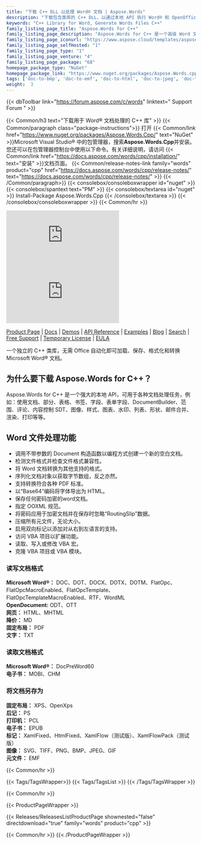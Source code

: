 ```yaml
---
title: "下载 C++ DLL 以处理 Word® 文档 | Aspose.Words"
description: "下载包含类库的 C++ DLL，以通过本地 API 执行 Word® 和 OpenOffice® 文档处理任务。加载、编辑、渲染、打印和转换。"
keywords: "C++ Library for Word, Generate Words Files C++"
family_listing_page_title: "Aspose.Words for C++"
family_listing_page_description: "Aspose.Words for C++ 是一个高级 Word 文档处理库，使您能够直接在您自己的 C++ 应用程序中执行广泛的文档处理任务，包括文档创建和操作。"
family_listing_page_iconurl: "https://www.aspose.cloud/templates/aspose/App_Themes/V3/images/words/272x272/aspose_words-for-cpp.png"
family_listing_page_selfHosted: "1"
family_listing_page_type: "1"
family_listing_page_venture: "4"
family_listing_page_package: "68"
homepage_package_type: "NuGet"
homepage_package_link: "https://www.nuget.org/packages/Aspose.Words.cpp"
tags: ['doc-to-bmp', 'doc-to-emf', 'doc-to-html', 'doc-to-jpeg', 'doc-to-pdf', 'doc-to-png', 'doc-to-postscript', 'doc-to-ps', 'docx-to-epub', 'docx-to-gif', 'docx-to-html', 'docx-to-markdown', 'docx-to-md', 'docx-to-mhtml', 'docx-to-pcl', 'docx-to-pdf', 'word-to-bmp', 'word-to-emf', 'word-to-epub', 'word-to-gif', 'word-to-html', 'word-to-jpeg', 'word-to-markdown', 'word-to-md', 'word-to-mhtml', 'word-to-pcl', 'word-to-pdf', 'word-to-png', 'word-to-postscript', 'word-to-ps']
weight:  3
---
```


{{< dbToolbar link="https://forum.aspose.com/c/words" linktext=" Support Forum " >}}

{{< Common/h3 text="下载用于 Word® 文档处理的 C++ 库"  >}}
{{< Common/paragraph class="package-instructions">}}
打开
{{< Common/link href="https://www.nuget.org/packages/Aspose.Words.Cpp/" text="NuGet"  >}}Microsoft Visual Studio® 中的包管理器，搜索<b>Aspose.Words.Cpp</b>并安装。您还可以在包管理器控制台中使用以下命令。有关详细说明，请访问
{{< Common/link href="https://docs.aspose.com/words/cpp/installation/" text="安装"  >}}文档页面。
{{< Common/release-notes-link family="words" product="cpp" href="https://docs.aspose.com/words/cpp/release-notes/" text="https://docs.aspose.com/words/cpp/release-notes/"  >}}
{{< /Common/paragraph>}}
{{< consolebox/consoleboxwrapper id="nuget" >}}
       {{< consolebox/spantext text="PM" >}}
       {{< consolebox/textarea id="nuget" >}} Install-Package Aspose.Words.Cpp {{< /consolebox/textarea >}}
{{< /consolebox/consoleboxwrapper >}}
{{< Common/hr >}}

![Nuget](https://img.shields.io/nuget/v/Aspose.Words.Cpp) ![Nuget](https://img.shields.io/nuget/dt/Aspose.Words.Cpp?label=nuget%20downloads)

[Product Page](https://products.aspose.com/words/cpp/) | [Docs](https://docs.aspose.com/words/cpp/) | [Demos](https://products.aspose.app/words/family) | [API Reference](https://reference.aspose.com/words/cpp) | [Examples](https://github.com/aspose-words/Aspose.Words-for-C) | [Blog](https://blog.aspose.com/category/words/) | [Search](https://search.aspose.com/) | [Free Support](https://forum.aspose.com/c/words) | [Temporary License](https://purchase.aspose.com/temporary-license) | [EULA](https://about.aspose.com/legal/eula/)

一个独立的 C++ 类库，无需 Office 自动化即可加载、保存、格式化和转换 Microsoft Word® 文档。

## 为什么要下载 Aspose.Words for C++？

Aspose.Words for C++ 是一个强大的本地 API，可用于各种文档处理任务，例如：使用文档、部分、表格、书签、字段、表单字段、DocumentBuilder、范围、评论、内容控制 SDT、图像、样式、图表、水印、列表、形状、邮件合并、渲染、打印等等。

## Word 文件处理功能

- 调用不带参数的 Document 构造函数以编程方式创建一个新的空白文档。
- 检测文件格式并检查文件格式兼容性。
- 将 Word 文档转换为其他支持的格式。
- 序列化文档对象以获取字节数组，反之亦然。
- 支持转换符合各种 PDF 标准。
- 以“Base64”编码将字体导出为 HTML。
- 保存任何密码加密的word文档。
- 指定 OOXML 规范。
- 将密码应用于加密文档并在保存时忽略“RoutingSlip”数据。
- 压缩所有元文件，无论大小。
- 启用双向标记以添加对从右到左语言的支持。
- 访问 VBA 项目以扩展功能。
- 读取、写入或修改 VBA 宏。
- 克隆 VBA 项目或 VBA 模块。

### 读写文档格式

**Microsoft Word®：** DOC、DOT、DOCX、DOTX、DOTM、FlatOpc、FlatOpcMacroEnabled、FlatOpcTemplate、FlatOpcTemplateMacroEnabled、RTF、WordML\
**OpenDocument:** ODT、OTT\
**网页：** HTML、MHTML\
**降价：** MD\
**固定布局：** PDF\
**文字：** TXT

### 读取文档格式

**Microsoft Word®：** DocPreWord60\
**电子书：** MOBI、CHM

### 将文档另存为

**固定布局：** XPS、OpenXps\
**后记：** PS\
**打印机：** PCL\
**电子书：** EPUB\
**标记：** XamlFixed、HtmlFixed、XamlFlow（测试版）、XamlFlowPack（测试版）\
**图像：** SVG、TIFF、PNG、BMP、JPEG、GIF\
**元文件：** EMF

{{< Common/hr >}}

{{< Tags/TagsWrapper>}}
 {{< Tags/TagsList >}}
{{< /Tags/TagsWrapper >}}

{{< Common/hr >}}

{{< ProductPageWrapper >}}
<!-- ReleasesListProductPage-->
   {{< Releases/ReleasesListProductPage shownested="false"  directdownload="true" family="words" product="cpp" >}}
<!-- /ReleasesListProductPage-->
{{< Common/hr >}}
{{< /ProductPageWrapper >}}

